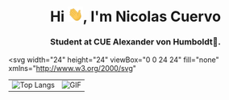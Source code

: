 <h1 align="center">Hi <img src="https://raw.githubusercontent.com/ABSphreak/ABSphreak/master/gifs/Hi.gif" style="width: 30px; display: inline-block;" data-target="animated-image.originalImage">, I'm Nicolas Cuervo</h1>
<h3 align="center">Student at CUE Alexander von Humboldt🌟.</h3>

<svg
  width="24"
  height="24"
  viewBox="0 0 24 24"
  fill="none"
  xmlns="http://www.w3.org/2000/svg"
>
  <path
    d="M5.20837 7.75725L0.969116 12.0033L5.21515 16.2428L6.62823 14.8274L4.80949 13.0116L21.0229 13.0298L21.0189 15.0297L23.0189 15.0338L23.0309 9.03377L21.0309 9.02976L21.0249 12.019L21.0261 11.0298L4.78543 11.0115L6.62371 9.17033L5.20837 7.75725Z"
    fill="currentColor"
  />
</svg>

<!-- Contenedor con tabla para asegurar alineación horizontal -->
<table align="center">
  <tr>
    <!-- Columna de estadísticas -->
    <td>
      <img src="https://github-readme-stats.vercel.app/api/top-langs/?username=Nicolascuervor&langs_count=10&theme=tokyonight&layout=compact" alt="Top Langs" style="width: 400px; height: auto;">
    </td>
    <!-- Columna del GIF -->
    <td>
      <img src="https://media.giphy.com/media/SWoSkN6DxTszqIKEqv/giphy.gif" alt="GIF" style="width: 400px; height: auto;">
    </td>
  </tr>
</table>

<!--
**Nicolascuervor/Nicolascuervor** is a ✨ _special_ ✨ repository because its `README.md` (this file) appears on your GitHub profile.

Here are some ideas to get you started:

- 🔭 I’m currently working on ...
- 🌱 I’m currently learning ...
- 👯 I’m looking to collaborate on ...
- 🤔 I’m looking for help with ...
- 💬 Ask me about ...
- 📫 How to reach me: ...
- 😄 Pronouns: ...
- ⚡ Fun fact: ...
-->
